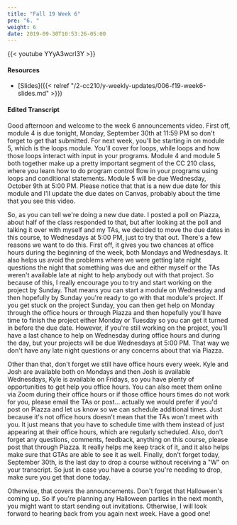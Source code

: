 ```yaml
---
title: "Fall 19 Week 6"
pre: "6. "
weight: 6
date: 2019-09-30T10:53:26-05:00
---
```


{{< youtube YYyA3wcrl3Y >}}

#### Resources

* [Slides]({{< relref "/2-cc210/y-weekly-updates/006-f19-week6-slides.md" >}})

#### Edited Transcript

Good afternoon and welcome to the week 6 announcements video. First off, module 4 is due tonight, Monday, September 30th at 11:59 PM so don't forget to get that submitted. For next week, you'll be starting in on module 5, which is the loops module. You'll cover for loops, while loops and how those loops interact with input in your programs. Module 4 and module 5 both together make up a pretty important segment of the CC 210 class, where you learn how to do program control flow in your programs using loops and conditional statements. Module 5 will be due Wednesday, October 9th at 5:00 PM. Please notice that that is a new due date for this module and I'll update the due dates on Canvas, probably about the time that you see this video.

So, as you can tell we're doing a new due date. I posted a poll on Piazza, about half of the class responded to that, but after looking at the poll and talking it over with myself and my TAs, we decided to move the due dates in this course, to Wednesdays at 5:00 PM, just to try that out. There's a few reasons we want to do this. First off, it gives you two chances at office hours during the beginning of the week, both Mondays and Wednesdays. It also helps us avoid the problems where we were getting late night questions the night that something was due and either myself or the TAs weren't available late at night to help anybody out with that project. So because of this, I really encourage you to try and start working on the project by Sunday. That means you can start a module on Wednesday and then hopefully by Sunday you're ready to go with that module's project. If you get stuck on the project Sunday, you can then get help on Monday through the office hours or through Piazza and then hopefully you'll have time to finish the project either Monday or Tuesday so you can get it turned in before the due date. However, if you're still working on the project, you'll have a last chance to help on Wednesday during office hours and during the day, but your projects will be due Wednesdays at 5:00 PM. That way we don't have any late night questions or any concerns about that via Piazza. 

Other than that, don't forget we still have office hours every week. Kyle and Josh are available both on Mondays and then Josh is available Wednesdays, Kyle is available on Fridays, so you have plenty of opportunities to get help you office hours. You can also meet them online via Zoom during their office hours or if those office hours times do not work for you, please email the TAs or post... actually we would prefer if you'd post on Piazza and let us know so we can schedule additional times. Just because it's not office hours doesn't mean that the TAs won't meet with you. It just means that you have to schedule time with them instead of just appearing at their office hours, which are regularly scheduled. Also, don't forget any questions, comments, feedback, anything on this course, please post that through Piazza. It really helps me keep track of it, and it also helps make sure that GTAs are able to see it as well. Finally, don't forget today, September 30th, is the last day to drop a course without receiving a "W" on your transcript. So just in case you have a course you're needing to drop, make sure you get that done today.

Otherwise, that covers the announcements. Don't forget that Halloween's coming up. So if you're planning any Halloween parties in the next month, you might want to start sending out invitations. Otherwise, I will look forward to hearing back from you again next week. Have a good one!
